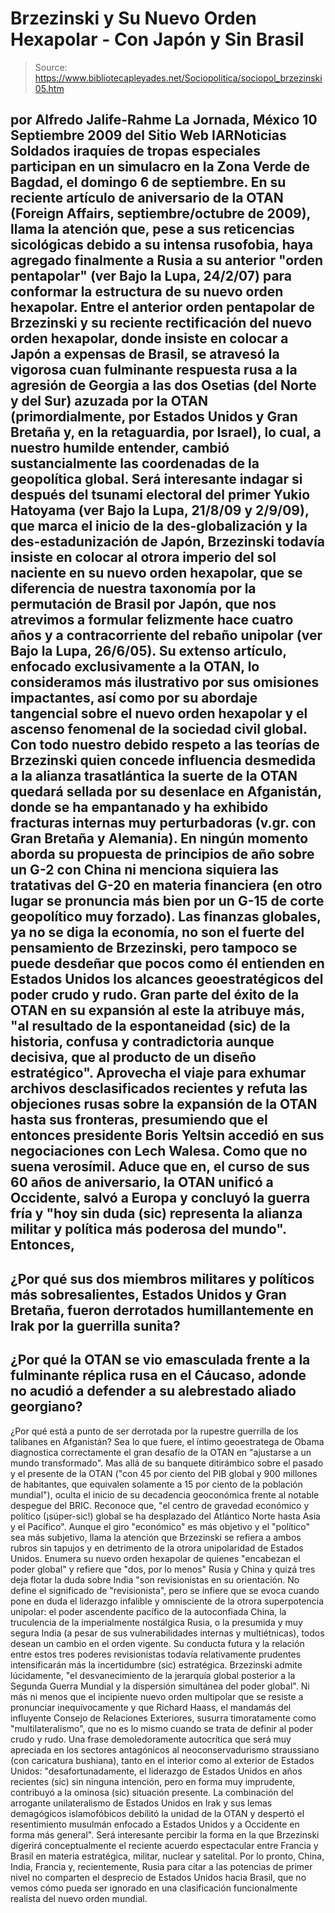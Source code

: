 # Brzezinski y Su Nuevo Orden Hexapolar - Con Japón y Sin Brasil

> Source: https://www.bibliotecapleyades.net/Sociopolitica/sociopol_brzezinski05.htm

por Alfredo Jalife-Rahme
La Jornada, México
10 Septiembre 2009
del Sitio Web
IARNoticias
Soldados iraquíes de tropas especiales
participan en un simulacro en la Zona
Verde de Bagdad, el domingo 6 de septiembre.
En su reciente artículo de aniversario de la OTAN (Foreign Affairs,
septiembre/octubre de 2009), llama la atención que, pese a sus reticencias
sicológicas debido a su intensa rusofobia, haya agregado finalmente a Rusia
a su anterior "orden pentapolar" (ver Bajo la Lupa, 24/2/07) para conformar
la estructura de su nuevo orden hexapolar.
Entre el anterior orden pentapolar de Brzezinski y su reciente rectificación
del nuevo orden hexapolar, donde insiste en colocar a Japón a expensas de
Brasil, se atravesó la vigorosa cuan fulminante respuesta rusa a la agresión
de Georgia a las dos Osetias (del Norte y del Sur) azuzada por la OTAN (primordialmente,
por Estados Unidos y Gran Bretaña y, en la retaguardia, por Israel), lo cual,
a nuestro humilde entender, cambió sustancialmente las coordenadas de la
geopolítica global.
Será interesante indagar si después del tsunami electoral del primer Yukio
Hatoyama (ver
Bajo la Lupa, 21/8/09 y 2/9/09), que marca el inicio de la des-globalización y la des-estadunización de Japón, Brzezinski todavía insiste
en colocar al otrora imperio del sol naciente en su nuevo orden hexapolar,
que se diferencia de nuestra taxonomía por la permutación de Brasil por
Japón, que nos atrevimos a formular felizmente hace cuatro años y a
contracorriente del rebaño unipolar (ver Bajo la Lupa, 26/6/05).
Su extenso artículo, enfocado exclusivamente a la OTAN, lo consideramos más
ilustrativo por sus omisiones impactantes, así como por su abordaje
tangencial sobre el nuevo orden hexapolar y el ascenso fenomenal de la
sociedad civil global.
Con todo nuestro debido respeto a las teorías de Brzezinski quien concede
influencia desmedida a la alianza trasatlántica la suerte de la OTAN
quedará sellada por su desenlace en Afganistán, donde se ha empantanado y ha
exhibido fracturas internas muy perturbadoras (v.gr. con Gran Bretaña y
Alemania).
En ningún momento aborda su propuesta de principios de año sobre un G-2 con
China ni menciona siquiera las tratativas del G-20 en materia financiera (en
otro lugar se pronuncia más bien por un G-15 de corte geopolítico muy
forzado).
Las finanzas globales, ya no se diga la economía, no son el fuerte del
pensamiento de Brzezinski, pero tampoco se puede desdeñar que pocos como él
entienden en Estados Unidos los alcances geoestratégicos del poder crudo y
rudo.
Gran parte del éxito de la OTAN en su expansión al este la atribuye más,
"al
resultado de la espontaneidad (sic) de la historia, confusa y contradictoria
aunque decisiva, que al producto de un diseño estratégico".
Aprovecha el
viaje para exhumar archivos desclasificados recientes y refuta las
objeciones rusas sobre la expansión de la OTAN hasta sus fronteras,
presumiendo que el entonces presidente Boris Yeltsin accedió en sus
negociaciones con Lech Walesa. Como que no suena verosímil.
Aduce que en,
el curso de sus 60 años de aniversario, la OTAN unificó a
Occidente, salvó a Europa y concluyó la guerra fría y "hoy sin duda (sic)
representa la alianza militar y política más poderosa del mundo".
Entonces,
-
¿Por qué sus dos miembros militares y políticos más sobresalientes,
Estados Unidos y Gran Bretaña, fueron derrotados humillantemente en Irak por
la guerrilla sunita?
-
¿Por qué la OTAN se vio emasculada frente a la
fulminante réplica rusa en el Cáucaso, adonde no acudió a defender a su
alebrestado aliado georgiano?
-
¿Por qué está a punto de ser derrotada por la
rupestre guerrilla de los talibanes en Afganistán?
Sea lo que fuere, el
íntimo geoestratega de Obama diagnostica correctamente
el gran desafío de la OTAN en "ajustarse a un mundo transformado".
Mas allá de su banquete ditirámbico sobre el pasado y el presente de la OTAN
("con 45 por ciento del PIB global y 900 millones de habitantes, que
equivalen solamente a 15 por ciento de la población mundial"), oculta
el
inicio de su decadencia geoconómica frente al notable despegue del
BRIC.
Reconoce que,
"el centro de gravedad económico y político (¡súper-sic!)
global se ha desplazado del Atlántico Norte hasta Asia y el Pacífico".
Aunque el giro "económico" es más objetivo y el "político" sea más subjetivo,
llama la atención que Brzezinski se refiera a ambos rubros sin tapujos y en
detrimento de la otrora unipolaridad de Estados Unidos.
Enumera su nuevo orden hexapolar de quienes "encabezan el poder global" y
refiere que "dos, por lo menos" Rusia y China y quizá tres deja flotar
la duda sobre India "son revisionistas en su orientación.
No define el significado de "revisionista", pero se infiere que se evoca
cuando pone en duda el liderazgo infalible y omnisciente de la otrora
superpotencia unipolar:
el poder ascendente pacífico de la autoconfiada
China, la truculencia de la imperialmente nostálgica Rusia, o la presumida y
muy segura India (a pesar de sus vulnerabilidades internas y multiétnicas),
todos desean un cambio en el orden vigente. Su conducta futura y la relación
entre estos tres poderes revisionistas todavía relativamente prudentes
intensificarán más la incertidumbre (sic) estratégica.
Brzezinski admite lúcidamente,
"el desvanecimiento de la jerarquía global
posterior a la Segunda Guerra Mundial y la dispersión simultánea del poder
global".
Ni más ni menos que el incipiente nuevo orden multipolar que se
resiste a pronunciar inequívocamente y que Richard Haass, el mandamás del
influyente
Consejo de Relaciones Exteriores, susurra timoratamente como "multilateralismo", que no es lo mismo cuando se trata de definir al poder
crudo y rudo.
Una frase demoledoramente autocrítica que será muy apreciada en los sectores
antagónicos al neoconservadurismo straussiano (con caricatura bushiana),
tanto en el interior como al exterior de Estados Unidos:
"desafortunadamente,
el liderazgo de Estados Unidos en años recientes (sic) sin ninguna intención,
pero en forma muy imprudente, contribuyó a la ominosa (sic) situación
presente. La combinación del arrogante unilateralismo de Estados Unidos en
Irak y sus lemas demagógicos islamofóbicos debilitó la unidad de la OTAN y
despertó el resentimiento musulmán enfocado a Estados Unidos y a Occidente
en forma más general".
Será interesante percibir la forma en la que Brzezinski digerirá
conceptualmente el reciente
acuerdo espectacular entre Francia y Brasil en
materia estratégica, militar, nuclear y satelital.
Por lo pronto, China,
India, Francia y, recientemente, Rusia para citar a las potencias de primer
nivel no comparten el desprecio de Estados Unidos hacia Brasil, que no
vemos cómo pueda ser ignorado en una clasificación funcionalmente realista
del nuevo orden mundial.
